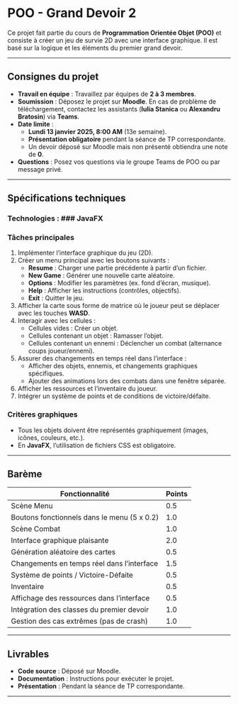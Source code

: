 # **POO - Grand Devoir 2**

Ce projet fait partie du cours de **Programmation Orientée Objet (POO)** et consiste à créer un jeu de survie 2D avec une interface graphique. Il est basé sur la logique et les éléments du premier grand devoir.

---

## **Consignes du projet**

- **Travail en équipe** : Travaillez par équipes de **2 à 3 membres**.
- **Soumission** : Déposez le projet sur **Moodle**. En cas de problème de téléchargement, contactez les assistants (**Iulia Stanica** ou **Alexandru Bratosin**) via **Teams**.
- **Date limite** :
  - **Lundi 13 janvier 2025, 8:00 AM** (13e semaine).
  - **Présentation obligatoire** pendant la séance de TP correspondante.
  - Un devoir déposé sur Moodle mais non présenté obtiendra une note de **0**.
- **Questions** : Posez vos questions via le groupe Teams de POO ou par message privé.

---

## **Spécifications techniques**

### **Technologies** : ### **JavaFX**

### **Tâches principales**
1. Implémenter l’interface graphique du jeu (2D).
2. Créer un menu principal avec les boutons suivants :
   - **Resume** : Charger une partie précédente à partir d’un fichier.
   - **New Game** : Générer une nouvelle carte aléatoire.
   - **Options** : Modifier les paramètres (ex. fond d’écran, musique).
   - **Help** : Afficher les instructions (contrôles, objectifs).
   - **Exit** : Quitter le jeu.
3. Afficher la carte sous forme de matrice où le joueur peut se déplacer avec les touches **WASD**.
4. Interagir avec les cellules :
   - Cellules vides : Créer un objet.
   - Cellules contenant un objet : Ramasser l’objet.
   - Cellules contenant un ennemi : Déclencher un combat (alternance coups joueur/ennemi).
5. Assurer des changements en temps réel dans l’interface :
   - Afficher des objets, ennemis, et changements graphiques spécifiques.
   - Ajouter des animations lors des combats dans une fenêtre séparée.
6. Afficher les ressources et l’inventaire du joueur.
7. Intégrer un système de points et de conditions de victoire/défaite.

### **Critères graphiques**
- Tous les objets doivent être représentés graphiquement (images, icônes, couleurs, etc.).
- En **JavaFX**, l’utilisation de fichiers CSS est obligatoire.

---

## **Barème**

| Fonctionnalité                                    | Points |
|---------------------------------------------------|--------|
| Scène Menu                                       | 0.5    |
| Boutons fonctionnels dans le menu (5 x 0.2)      | 1.0    |
| Scène Combat                                     | 1.0    |
| Interface graphique plaisante                    | 2.0    |
| Génération aléatoire des cartes                  | 0.5    |
| Changements en temps réel dans l’interface       | 1.5    |
| Système de points / Victoire-Défaite             | 0.5    |
| Inventaire                                       | 0.5    |
| Affichage des ressources dans l’interface        | 0.5    |
| Intégration des classes du premier devoir        | 1.0    |
| Gestion des cas extrêmes (pas de crash)          | 1.0    |

---

## **Livrables**

- **Code source** : Déposé sur Moodle.
- **Documentation** : Instructions pour exécuter le projet.
- **Présentation** : Pendant la séance de TP correspondante.

---
